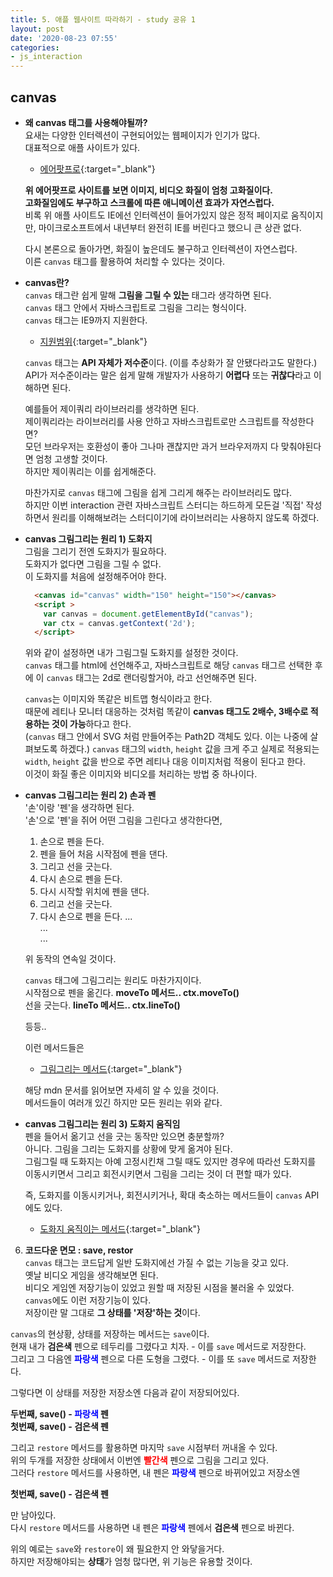 ```yaml
---
title: 5. 애플 웹사이트 따라하기 - study 공유 1
layout: post
date: '2020-08-23 07:55'
categories:
- js_interaction
---
```


## canvas

* **왜 canvas 태그를 사용해야될까?**  
  요새는 다양한 인터렉션이 구현되어있는 웹페이지가 인기가 많다.  
  대표적으로 애플 사이트가 있다.  
  
  * [에어팟프로](https://www.apple.com/airpods-pro/){:target="_blank"}
  
  **위 에어팟프로 사이트를 보면 이미지, 비디오 화질이 엄청 고화질이다.**  
  **고화질임에도 부구하고 스크롤에 따른 애니메이션 효과가 자연스럽다.**  
  비록 위 애플 사이트도 IE에선 인터렉션이 들어가있지 않은 정적 페이지로 움직이지만, 마이크로소프트에서 내년부터 
  완전히 IE를 버린다고 했으니 큰 상관 없다.
  
  다시 본론으로 돌아가면, 화질이 높은데도 불구하고 인터렉션이 자연스럽다.  
  이른 `canvas` 태그를 활용하여 처리할 수 있다는 것이다.
  
* **canvas란?**  
  `canvas` 태그란 쉽게 말해 **그림을 그릴 수 있는** 태그라 생각하면 된다.  
  `canvas` 태그 안에서 자바스크립트로 그림을 그리는 형식이다.  
  `canvas` 태그는 IE9까지 지원한다.
  
  * [지원범위](https://developer.mozilla.org/ko/docs/Web/HTML/Element/canvas){:target="_blank"}
  
  `canvas` 태그는 **API 자체가 저수준**이다. (이를 추상화가 잘 안됐다라고도 말한다.)  
  API가 저수준이라는 말은 쉽게 말해 개발자가 사용하기 **어렵다** 또는 **귀찮다**라고 이해하면 된다.  
  
  예를들어 제이쿼리 라이브러리를 생각하면 된다.  
  제이쿼리라는 라이브러리를 사용 안하고 자바스크립트로만 스크립트를 작성한다면?  
  모던 브라우저는 호환성이 좋아 그나마 괜찮지만 과거 브라우저까지 다 맞춰야된다면 엄청 고생할 것이다.  
  하지만 제이쿼리는 이를 쉽게해준다.
  
  마찬가지로 `canvas` 태그에 그림을 쉽게 그리게 해주는 라이브러리도 많다.  
  하지만 이번 interaction 관련 자바스크립트 스터디는 하드하게 모든걸 '직접' 작성하면서 원리를 이해해보려는 
  스터디이기에 라이브러리는 사용하지 않도록 하겠다.
  
* **canvas 그림그리는 원리 1) 도화지**  
  그림을 그리기 전엔 도화지가 필요하다.  
  도화지가 없다면 그림을 그릴 수 없다.  
  이 도화지를 처음에 설정해주어야 한다.
  
  ```html
    <canvas id="canvas" width="150" height="150"></canvas>
    <script >
      var canvas = document.getElementById("canvas");
      var ctx = canvas.getContext('2d');
    </script>
  ```
  
  위와 같이 설정하면 내가 그림그릴 도화지를 설정한 것이다.  
  `canvas` 태그를 html에 선언해주고, 자바스크립트로 해당 `canvas` 태그르 선택한 후에 
  이 `canvas` 태그는 2d로 랜더링할거야, 라고 선언해주면 된다.
  
  `canvas`는 이미지와 똑같은 비트맵 형식이라고 한다.  
  때문에 레티나 모니터 대응하는 것처럼 똑같이 **canvas 태그도 2배수, 3배수로 적용하는 것이 가능**하다고 한다.  
  (`canvas` 태그 안에서 SVG 처럼 만들어주는 Path2D 객체도 있다. 이는 나중에 살펴보도록 하겠다.)
  `canvas` 태그의 `width`, `height` 값을 크게 주고 실제로 적용되는 `width`, `height` 값을 반으로 주면 
  레티나 대응 이미지처럼 적용이 된다고 한다.  
  이것이 화질 좋은 이미지와 비디오를 처리하는 방법 중 하나이다.  
  
* **canvas 그림그리는 원리 2) 손과 펜**  
  '손'이랑 '펜'을 생각하면 된다.  
  '손'으로 '펜'을 쥐어 어떤 그림을 그린다고 생각한다면,  
  
  1. 손으로 펜을 든다.
  2. 펜을 들어 처음 시작점에 펜을 댄다.
  3. 그리고 선을 긋는다.
  4. 다시 손으로 펜을 든다.
  5. 다시 시작할 위치에 펜을 댄다.
  6. 그리고 선을 긋는다.
  7. 다시 손으로 펜을 든다.
  ...  
  ...  
  ...  
  
  위 동작의 연속일 것이다.
  
  `canvas` 태그에 그림그리는 원리도 마찬가지이다.  
  시작점으로 펜을 옮긴다. **moveTo 메서드.. ctx.moveTo()**  
  선을 긋는다. **lineTo 메서드.. ctx.lineTo()**
  
  등등..
  
  이런 메서드들은
  
  * [그림그리는 메서드](https://developer.mozilla.org/ko/docs/Web/HTML/Canvas/Tutorial/Drawing_shapes){:target="_blank"}
  
  해당 mdn 문서를 읽어보면 자세히 알 수 있을 것이다.  
  메서드들이 여러개 있긴 하지만 모든 원리는 위와 같다.
  
* **canvas 그림그리는 원리 3) 도화지 움직임**  
  펜을 들어서 옮기고 선을 긋는 동작만 있으면 충분할까?  
  아니다. 그림을 그리는 도화지를 상황에 맞게 옮겨야 된다.  
  그림그릴 때 도화지는 아예 고정시킨채 그릴 때도 있지만 경우에 따라선 도화지를 이동시키면서 그리고 회전시키면서 
  그림을 그리는 것이 더 편할 때가 있다.
  
  즉, 도화지를 이동시키거나, 회전시키거나, 확대 축소하는 메서드들이 `canvas` API에도 있다.
  
  * [도화지 움직이는 메서드](https://developer.mozilla.org/ko/docs/Web/HTML/Canvas/Tutorial/%EB%B3%80%ED%98%95){:target="_blank"}
  
6. **코드다운 면모 : save, restor**  
  `canvas` 태그는 코드답게 일반 도화지에선 가질 수 없는 기능을 갖고 있다.  
  옛날 비디오 게임을 생각해보면 된다.  
  비디오 게임엔 저장기능이 있었고 원할 때 저장된 시점을 불러올 수 있었다.  
  `canvas`에도 이런 저장기능이 있다.  
  저장이란 말 그대로 **그 상태를 '저장'하는 것**이다.
  
  `canvas`의 현상황, 상태를 저장하는 메서드는 `save`이다.  
  현재 내가 **검은색** 펜으로 테두리를 그렸다고 치자. - 이를 `save` 메서드로 저장한다.  
  그리고 그 다음엔 **<span style="color:blue">파랑색</span>** 펜으로 다른 도형을 그렸다. - 이를 또 `save` 메서드로 저장한다.  
  
  그렇다면 이 상태를 저장한 저장소엔 다음과 같이 저장되어있다.
  
  **두번째, save() - <span style="color:blue">파랑색</span> 펜**  
  **첫번째, save() - 검은색 펜**
  
  그리고 `restore` 메서드를 활용하면 마지막 `save` 시점부터 꺼내올 수 있다.  
  위의 두개를 저장한 상태에서 이번엔 **<span style="color:red">빨간색</span>** 펜으로 그림을 그리고 있다.  
  그러다 `restore` 메서드를 사용하면, 내 펜은 **<span style="color:blue">파랑색</span>** 펜으로 바뀌어있고 저장소엔
  
  **첫번째, save() - 검은색 펜**  
  
  만 남아있다.  
  다시 `restore` 메서드를 사용하면 내 펜은 **<span style="color:blue">파랑색</span>** 펜에서 **검은색** 펜으로 바뀐다.
  
  위의 예로는 `save`와 `restore`이 왜 필요한지 안 와닿을거다.  
  하지만 저장해야되는 **상태**가 엄청 많다면, 위 기능은 유용할 것이다.
  
  
  